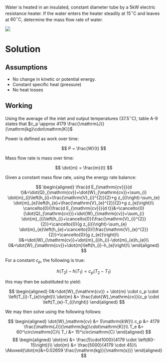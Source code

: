 Water is heated in an insulated, constant diameter tube by a
$5\mathrm{kW}$ electric resistance heater. If the water enters the
heater steadily at $15^{\circ} \mathrm{C}$ and leaves at
$60^{\circ} \mathrm{C}$, determine the mass flow rate of water.

![](!imgdir/54b26174073a004aa9c10e656141ede9670027c9.png)

# Solution

## Assumptions

-   No change in kinetic or potential energy.
-   Constant specific heat (pressure)
-   No heat losses

## Working

Using the average of the inlet and output temperatures
($37.5^\circ \mathrm{C}$), table A-9 states that
$c_p \approx 4179 \frac{\mathrm{J}}{\mathrm{kg}\cdot\mathrm{K}}$

Power is defined as work over time:

$$
P = \frac{W}{t}
$$

Mass flow rate is mass over time:

$$
\dot{m} = \frac{m}{t}
$$

Given a constant mass flow rate, using the energy rate balance:

$$
\begin{aligned}
\frac{d E_{\mathrm{cv}}}{d t}&=\dot{Q}_{\mathrm{cv}}+\dot{W}_{\mathrm{cv}}+\sum_{i} \dot{m}_{i}\left(h_{i}+\frac{\mathrm{V}_{i}^{2}}{2}+g z_{i}\right)-\sum_{e} \dot{m}_{e}\left(h_{e}+\frac{\mathrm{V}_{e}^{2}}{2}+g z_{e}\right)\\
\cancelto{0}{\frac{d E_{\mathrm{cv}}}{d t}}&=\cancelto{0}{\dot{Q}_{\mathrm{cv}}}+\dot{W}_{\mathrm{cv}}+\sum_{i} \dot{m}_{i}\left(h_{i}+\cancelto{0}{\frac{\mathrm{V}_{i}^{2}}{2}}+\cancelto{0}{g z_{i}}\right)-\sum_{e} \dot{m}_{e}\left(h_{e}+\cancelto{0}{\frac{\mathrm{V}_{e}^{2}}{2}}+\cancelto{0}{g z_{e}}\right)\\
0&=\dot{W}_{\mathrm{cv}}+\dot{m}_{i}h_{i}-\dot{m}_{e}h_{e}\\
0&=\dot{W}_{\mathrm{cv}}+\dot{m}\left(h_{i}-h_{e}\right)\\
\end{aligned}
$$

For a constant $c_p$, the following is true:

$$
h\left(T_{2}\right)-h\left(T_{1}\right)=c_{p}\left(T_{2}-T_{1}\right)
$$

this may then be substituted to yield:

$$
\begin{aligned}
0&=\dot{W}_{\mathrm{cv}} + \dot{m} \cdot c_p \cdot \left(T_{i}-T_{e}\right)\\
\dot{m} &= \frac{\dot{W}_\mathrm{cv}}{c_p \cdot \left(T_{e}-T_{i}\right)}
\end{aligned}
$$

We may then solve using the following follows:

$$
\begin{aligned}
\dot{W}_\mathrm{cv} &= 5\mathrm{kW}\\
c_p &= 4179 \frac{\mathrm{J}}{\mathrm{kg}\cdot\mathrm{K}}\\
T_e &= 60^\circ\mathrm{C}\\
T_i &= 15^\circ\mathrm{C}
\end{aligned}
$$ $$
\begin{aligned}
\dot{m} &= \frac{5\cdot1000}{4179 \cdot \left(60-15\right)}\\
\dot{m} &= \frac{5000}{4179 \cdot 45}\\
\Aboxed{\dot{m}&=0.02659 \frac{\mathrm{kg}}{\mathrm{s}}}
\end{aligned}
$$

